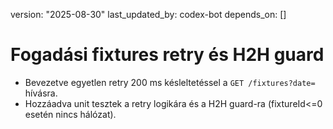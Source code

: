 version: "2025-08-30"
last_updated_by: codex-bot
depends_on: []

# Fogadási fixtures retry és H2H guard

- Bevezetve egyetlen retry 200 ms késleltetéssel a `GET /fixtures?date=` hívásra.
- Hozzáadva unit tesztek a retry logikára és a H2H guard-ra (fixtureId<=0 esetén nincs hálózat).
